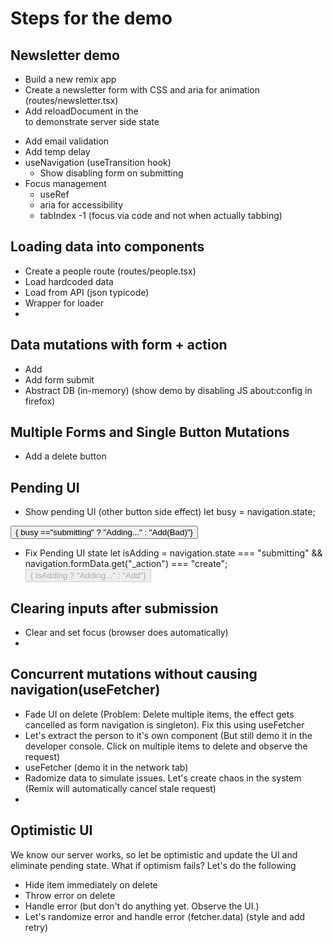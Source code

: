 # Steps for the demo
## Newsletter demo
- Build a new remix app
- Create a newsletter form with CSS and aria for animation (routes/newsletter.tsx)
- Add reloadDocument in the <Form reloadDocument... /> to demonstrate server side state
- Add email validation
- Add temp delay
- useNavigation (useTransition hook)
  - Show disabling form on submitting
- Focus management
  - useRef
  - aria for accessibility
  - tabIndex -1 (focus via code and not when actually tabbing)

## Loading data into components
- Create a people route (routes/people.tsx)
- Load hardcoded data
- Load from API (json typicode)
- Wrapper for loader
- 
## Data mutations with form + action
- Add <Form>
- Add form submit 
- Abstract DB (in-memory) (show demo by disabling JS about:config in firefox)

## Multiple Forms and Single Button Mutations
- Add a delete button

## Pending UI
- Show pending UI (other button side effect)
let busy = navigation.state; 

 <button className="btn-sm" type="submit" 
      name="_action" value="create">
        { busy =="submitting" ? "Adding..." : "Add(Bad)"}
    </button>
- Fix Pending UI state
 let isAdding = navigation.state === "submitting" &&
  navigation.formData.get("_action") === "create";
  <button className="btn-sm" type="submit" 
    name="_action" value="create" disabled={isAdding}>
      { isAdding  ? "Adding..." : "Add"}
  </button>
 
## Clearing inputs after submission
- Clear and set focus (browser does automatically)
- 

## Concurrent mutations without causing navigation(useFetcher)
- Fade UI on delete (Problem:  Delete multiple items, the effect gets cancelled as form navigation is singleton).  Fix this using useFetcher
- Let's extract the person to it's own component (But still demo it in the developer console. Click on multiple items to delete and observe the request)
- useFetcher (demo it in the network tab)
- Radomize data to simulate issues.  Let's create chaos in the system (Remix will automatically cancel stale request)
- 

## Optimistic UI
We know our server works, so let be optimistic and update the UI and eliminate pending state.
What if optimism fails?
Let's do the following
- Hide item immediately on delete
- Throw error on delete
- Handle error (but don't do anything yet.  Observe the UI.)
- Let's randomize error and handle error (fetcher.data) (style and add retry)
